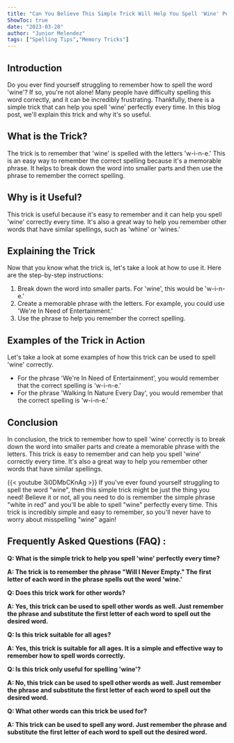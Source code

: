 ```yaml
---
title: "Can You Believe This Simple Trick Will Help You Spell 'Wine' Perfectly Every Time?!"
ShowToc: true 
date: "2023-03-28"
author: "Junior Melendez" 
tags: ["Spelling Tips","Memory Tricks"]
---
```

## Introduction

Do you ever find yourself struggling to remember how to spell the word 'wine'? If so, you're not alone! Many people have difficulty spelling this word correctly, and it can be incredibly frustrating. Thankfully, there is a simple trick that can help you spell 'wine' perfectly every time. In this blog post, we'll explain this trick and why it's so useful.

## What is the Trick?

The trick is to remember that 'wine' is spelled with the letters 'w-i-n-e.' This is an easy way to remember the correct spelling because it's a memorable phrase. It helps to break down the word into smaller parts and then use the phrase to remember the correct spelling.

## Why is it Useful?

This trick is useful because it's easy to remember and it can help you spell 'wine' correctly every time. It's also a great way to help you remember other words that have similar spellings, such as 'whine' or 'wines.'

## Explaining the Trick

Now that you know what the trick is, let's take a look at how to use it. Here are the step-by-step instructions:

1. Break down the word into smaller parts. For 'wine', this would be 'w-i-n-e.'
2. Create a memorable phrase with the letters. For example, you could use 'We're In Need of Entertainment.'
3. Use the phrase to help you remember the correct spelling.

## Examples of the Trick in Action

Let's take a look at some examples of how this trick can be used to spell 'wine' correctly.

* For the phrase 'We're In Need of Entertainment', you would remember that the correct spelling is 'w-i-n-e.'
* For the phrase 'Walking In Nature Every Day', you would remember that the correct spelling is 'w-i-n-e.'

## Conclusion

In conclusion, the trick to remember how to spell 'wine' correctly is to break down the word into smaller parts and create a memorable phrase with the letters. This trick is easy to remember and can help you spell 'wine' correctly every time. It's also a great way to help you remember other words that have similar spellings.

{{< youtube 3i0DMbCKnAg >}} 
If you've ever found yourself struggling to spell the word "wine", then this simple trick might be just the thing you need! Believe it or not, all you need to do is remember the simple phrase "white in red" and you'll be able to spell "wine" perfectly every time. This trick is incredibly simple and easy to remember, so you'll never have to worry about misspelling "wine" again!

## Frequently Asked Questions (FAQ) :
**Q: What is the simple trick to help you spell 'wine' perfectly every time?**

**A: The trick is to remember the phrase "Will I Never Empty." The first letter of each word in the phrase spells out the word 'wine.'**

**Q: Does this trick work for other words?**

**A: Yes, this trick can be used to spell other words as well. Just remember the phrase and substitute the first letter of each word to spell out the desired word.**

**Q: Is this trick suitable for all ages?**

**A: Yes, this trick is suitable for all ages. It is a simple and effective way to remember how to spell words correctly.**

**Q: Is this trick only useful for spelling 'wine'?**

**A: No, this trick can be used to spell other words as well. Just remember the phrase and substitute the first letter of each word to spell out the desired word.**

**Q: What other words can this trick be used for?**

**A: This trick can be used to spell any word. Just remember the phrase and substitute the first letter of each word to spell out the desired word.**





